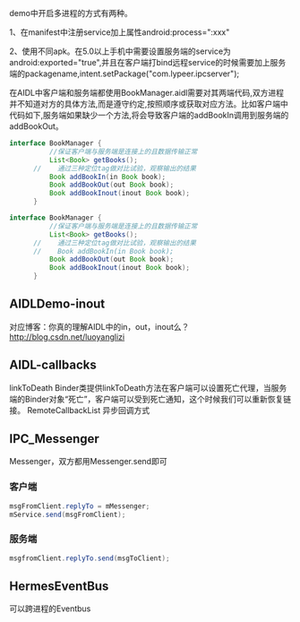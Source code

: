 demo中开启多进程的方式有两种。

1、在manifest中注册service加上属性android:process=":xxx"

2、使用不同apk。在5.0以上手机中需要设置服务端的service为android:exported="true",并且在客户端打bind远程service的时候需要加上服务端的packagename,intent.setPackage("com.lypeer.ipcserver");

在AIDL中客户端和服务端都使用BookManager.aidl需要对其两端代码,双方进程并不知道对方的具体方法,而是遵守约定,按照顺序或获取对应方法。比如客户端中代码如下,服务端如果缺少一个方法,将会导致客户端的addBookIn调用到服务端的addBookOut。

```java
interface BookManager {
          //保证客户端与服务端是连接上的且数据传输正常
          List<Book> getBooks();
      //    通过三种定位tag做对比试验，观察输出的结果
          Book addBookIn(in Book book);
          Book addBookOut(out Book book);
          Book addBookInout(inout Book book);
      }
```
```java
interface BookManager {
          //保证客户端与服务端是连接上的且数据传输正常
          List<Book> getBooks();
      //    通过三种定位tag做对比试验，观察输出的结果
      //    Book addBookIn(in Book book);
          Book addBookOut(out Book book);
          Book addBookInout(inout Book book);
      }
```



## AIDLDemo-inout
对应博客：你真的理解AIDL中的in，out，inout么？
http://blog.csdn.net/luoyanglizi



## AIDL-callbacks
linkToDeath
Binder类提供linkToDeath方法在客户端可以设置死亡代理，当服务端的Binder对象“死亡”，客户端可以受到死亡通知，这个时候我们可以重新恢复链接。
RemoteCallbackList 异步回调方式

## IPC_Messenger
Messenger，双方都用Messenger.send即可
### 客户端
```java
msgFromClient.replyTo = mMessenger;
mService.send(msgFromClient);
```
### 服务端
```java
msgfromClient.replyTo.send(msgToClient);
```



## HermesEventBus
可以跨进程的Eventbus


